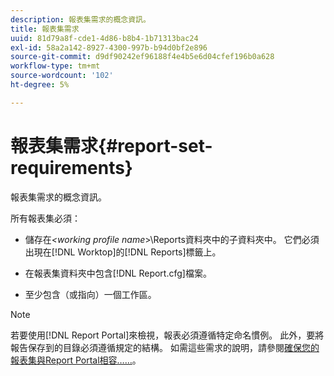 ```yaml
---
description: 報表集需求的概念資訊。
title: 報表集需求
uuid: 81d79a8f-cde1-4d86-b8b4-1b71313bac24
exl-id: 58a2a142-8927-4300-997b-b94d0bf2e896
source-git-commit: d9df90242ef96188f4e4b5e6d04cfef196b0a628
workflow-type: tm+mt
source-wordcount: '102'
ht-degree: 5%

---
```


# 報表集需求{#report-set-requirements}

報表集需求的概念資訊。

所有報表集必須：

* 儲存在&#x200B;*&lt;working profile name*>\Reports資料夾中的子資料夾中。 它們必須出現在[!DNL Worktop]的[!DNL Reports]標籤上。

* 在報表集資料夾中包含[!DNL Report.cfg]檔案。
* 至少包含（或指向）一個工作區。

>[!NOTE]
>
>若要使用[!DNL Report Portal]來檢視，報表必須遵循特定命名慣例。 此外，要將報告保存到的目錄必須遵循規定的結構。 如需這些需求的說明，請參閱[確保您的報表集與Report Portal相容……](../../home/c-rpt-oview/c-install-rpt-port/c-rpt-port-user-inter.md#section-2b141e5d198a4bbea455699126c24706)。

